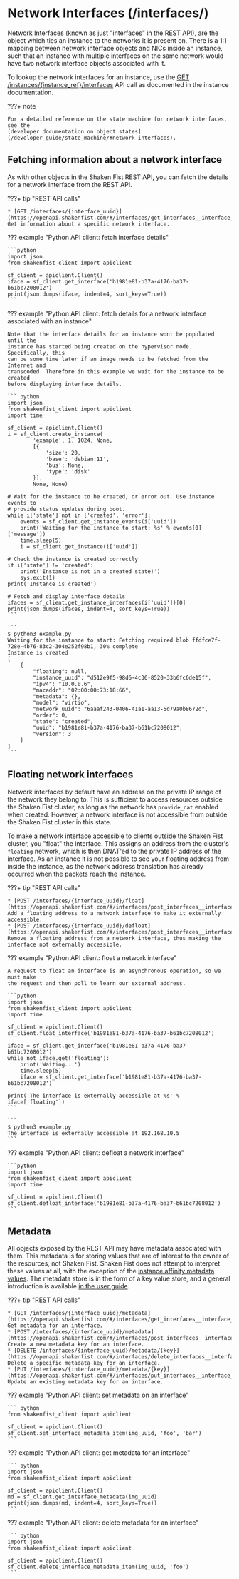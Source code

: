 # Network Interfaces (/interfaces/)

Network Interfaces (known as just "interfaces" in the REST API), are the object
which ties an instance to the networks it is present on. There is a 1:1 mapping
between network interface objects and NICs inside an instance, such that an
instance with multiple interfaces on the same network would have two network
interface objects associated with it.

To lookup the network interfaces for an instance, use the
[GET /instances/{instance_ref}/interfaces](/developer_guide/api_reference/instances/#other-instance-information) API call as documented in the instance documentation.

???+ note

    For a detailed reference on the state machine for network interfaces, see the
    [developer documentation on object states](/developer_guide/state_machine/#network-interfaces).

## Fetching information about a network interface

As with other objects in the Shaken Fist REST API, you can fetch the details for
a network interface from the REST API.

???+ tip "REST API calls"

    * [GET /interfaces/{interface_uuid}](https://openapi.shakenfist.com/#/interfaces/get_interfaces__interface_uuid_): Get information about a specific network interface.

??? example "Python API client: fetch interface details"

    ```python
    import json
    from shakenfist_client import apiclient

    sf_client = apiclient.Client()
    iface = sf_client.get_interface('b1981e81-b37a-4176-ba37-b61bc7208012')
    print(json.dumps(iface, indent=4, sort_keys=True))
    ```

??? example "Python API client: fetch details for a network interface associated with an instance"

    Note that the interface details for an instance wont be populated until the
    instance has started being created on the hypervisor node. Specifically, this
    can be some time later if an image needs to be fetched from the Internet and
    transcoded. Therefore in this example we wait for the instance to be created
    before displaying interface details.

    ``` python
    import json
    from shakenfist_client import apiclient
    import time

    sf_client = apiclient.Client()
    i = sf_client.create_instance(
            'example', 1, 1024, None,
            [{
                'size': 20,
                'base': 'debian:11',
                'bus': None,
                'type': 'disk'
            }],
            None, None)

    # Wait for the instance to be created, or error out. Use instance events to
    # provide status updates during boot.
    while i['state'] not in ['created', 'error']:
        events = sf_client.get_instance_events(i['uuid'])
        print('Waiting for the instance to start: %s' % events[0]['message'])
        time.sleep(5)
        i = sf_client.get_instance(i['uuid'])

    # Check the instance is created correctly
    if i['state'] != 'created':
        print('Instance is not in a created state!')
        sys.exit(1)
    print('Instance is created')

    # Fetch and display interface details
    ifaces = sf_client.get_instance_interfaces(i['uuid'])[0]
    print(json.dumps(ifaces, indent=4, sort_keys=True))
    ```

    ```
    $ python3 example.py
    Waiting for the instance to start: Fetching required blob ffdfce7f-728e-4b76-83c2-304e252f98b1, 30% complete
    Instance is created
    [
        {
            "floating": null,
            "instance_uuid": "d512e9f5-98d6-4c36-8520-33b6fc6de15f",
            "ipv4": "10.0.0.6",
            "macaddr": "02:00:00:73:18:66",
            "metadata": {},
            "model": "virtio",
            "network_uuid": "6aaaf243-0406-41a1-aa13-5d79a0b8672d",
            "order": 0,
            "state": "created",
            "uuid": "b1981e81-b37a-4176-ba37-b61bc7208012",
            "version": 3
        }
    ]
    ```

## Floating network interfaces

Network interfaces by default have an address on the private IP range of the
network they belong to. This is sufficient to access resources outside the
Shaken Fist cluster, as long as the network has `provide_nat` enabled when
created. However, a network interface is not accessible from outside the
Shaken Fist cluster in this state.

To make a network interface accessible to clients outside the Shaken Fist
cluster, you "float" the interface. This assigns an address from the cluster's
`floating` network, which is then DNAT'ed to the private IP address of the
interface. As an instance it is not possible to see your floating address
from inside the instance, as the network address translation has already
occurred when the packets reach the instance.

???+ tip "REST API calls"

    * [POST /interfaces/{interface_uuid}/float](https://openapi.shakenfist.com/#/interfaces/post_interfaces__interface_uuid__float): Add a floating address to a network interface to make it externally accessible.
    * [POST /interfaces/{interface_uuid}/defloat](https://openapi.shakenfist.com/#/interfaces/post_interfaces__interface_uuid__defloat): Remove a floating address from a network interface, thus making the interface not externally accessible.

??? example "Python API client: float a network interface"

    A request to float an interface is an asynchronous operation, so we must make
    the request and then poll to learn our external address.

    ```python
    import json
    from shakenfist_client import apiclient
    import time

    sf_client = apiclient.Client()
    sf_client.float_interface('b1981e81-b37a-4176-ba37-b61bc7208012')

    iface = sf_client.get_interface('b1981e81-b37a-4176-ba37-b61bc7208012')
    while not iface.get('floating'):
        print('Waiting...')
        time.sleep(5)
        iface = sf_client.get_interface('b1981e81-b37a-4176-ba37-b61bc7208012')

    print('The interface is externally accessible at %s' % iface['floating'])
    ```

    ```
    $ python3 example.py
    The interface is externally accessible at 192.168.10.5
    ```

??? example "Python API client: defloat a network interface"

    ```python
    import json
    from shakenfist_client import apiclient
    import time

    sf_client = apiclient.Client()
    sf_client.defloat_interface('b1981e81-b37a-4176-ba37-b61bc7208012')
    ```

## Metadata

All objects exposed by the REST API may have metadata associated with them. This
metadata is for storing values that are of interest to the owner of the resources,
not Shaken Fist. Shaken Fist does not attempt to interpret these values at all,
with the exception of the [instance affinity metadata values](/user_guide/affinity/).
The metadata store is in the form of a key value store, and a general introduction
is available [in the user guide](/user_guide/metadata/).

???+ tip "REST API calls"

    * [GET ​/interfaces​/{interface_uuid}​/metadata](https://openapi.shakenfist.com/#/interfaces/get_interfaces__interface_uuid__metadata): Get metadata for an interface.
    * [POST /interfaces/{interface_uuid}/metadata](https://openapi.shakenfist.com/#/interfaces/post_interfaces__interface_uuid__metadata): Create a new metadata key for an interface.
    * [DELETE /interfaces/{interface_uuid}/metadata/{key}](https://openapi.shakenfist.com/#/interfaces/delete_interfaces__interface_uuid__metadata__key_): Delete a specific metadata key for an interface.
    * [PUT /interfaces/{interface_uuid}/metadata/{key}](https://openapi.shakenfist.com/#/interfaces/put_interfaces__interface_uuid__metadata__key_): Update an existing metadata key for an interface.

??? example "Python API client: set metadata on an interface"

    ``` python
    from shakenfist_client import apiclient

    sf_client = apiclient.Client()
    sf_client.set_interface_metadata_item(img_uuid, 'foo', 'bar')
    ```

??? example "Python API client: get metadata for an interface"

    ``` python
    import json
    from shakenfist_client import apiclient

    sf_client = apiclient.Client()
    md = sf_client.get_interface_metadata(img_uuid)
    print(json.dumps(md, indent=4, sort_keys=True))
    ```

??? example "Python API client: delete metadata for an interface"

    ``` python
    import json
    from shakenfist_client import apiclient

    sf_client = apiclient.Client()
    sf_client.delete_interface_metadata_item(img_uuid, 'foo')
    ```